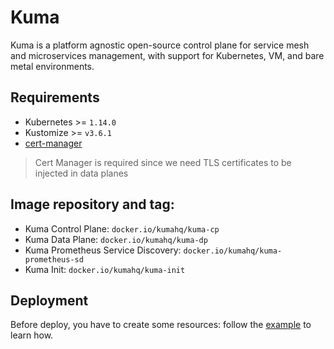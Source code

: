 # Kuma

Kuma is a platform agnostic open-source control plane for service mesh and microservices management, with support for Kubernetes, VM, and bare metal environments.

## Requirements

- Kubernetes >= `1.14.0`
- Kustomize >= `v3.6.1`
- [cert-manager](https://github.com/sighupio/fury-kubernetes-ingress/tree/master/katalog/cert-manager)

> Cert Manager is required since we need TLS certificates to be injected in data planes

## Image repository and tag:

* Kuma Control Plane: `docker.io/kumahq/kuma-cp`
* Kuma Data Plane: `docker.io/kumahq/kuma-dp`
* Kuma Prometheus Service Discovery: `docker.io/kumahq/kuma-prometheus-sd`
* Kuma Init: `docker.io/kumahq/kuma-init`

## Deployment

Before deploy, you have to create some resources: follow the [example](../../examples/kuma/multi-cluster/README.md) to learn how.

